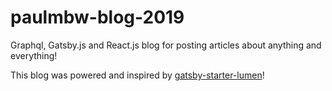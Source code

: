 # paulmbw-blog-2019
Graphql, Gatsby.js and React.js blog for posting articles about anything and everything!

This blog was powered and inspired by [gatsby-starter-lumen](https://github.com/paulmbw/paulmbw-blog-2019.git)!

